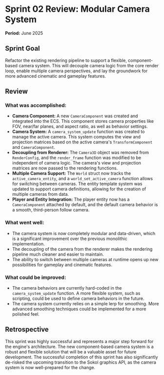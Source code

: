 # Sprint 02 Review: Modular Camera System

**Period:** June 2025

## Sprint Goal

Refactor the existing rendering pipeline to support a flexible, component-based camera system. This will decouple camera logic from the core render loop, enable multiple camera perspectives, and lay the groundwork for more advanced cinematic and gameplay features.

## Review

### What was accomplished:

*   **Camera Component:** A new `CameraComponent` was created and integrated into the ECS. This component stores camera properties like FOV, near/far planes, and aspect ratio, as well as behavior settings.
*   **Camera System:** A `camera_system_update` function was created to manage the active camera. This system computes the view and projection matrices based on the active camera's `TransformComponent` and `CameraComponent`.
*   **Decoupling from Renderer:** The `Camera3D` object was removed from `RenderConfig`, and the `render_frame` function was modified to be independent of camera logic. The camera's view and projection matrices are now passed to the rendering functions.
*   **Multiple Camera Support:** The `World` struct now tracks the `active_camera_entity`, and a `world_set_active_camera` function allows for switching between cameras. The entity template system was updated to support camera definitions, allowing for the creation of multiple cameras from data.
*   **Player and Entity Integration:** The player entity now has a `CameraComponent` attached by default, and the default camera behavior is a smooth, third-person follow camera.

### What went well:

*   The camera system is now completely modular and data-driven, which is a significant improvement over the previous monolithic implementation.
*   The decoupling of the camera from the renderer makes the rendering pipeline much cleaner and easier to maintain.
*   The ability to switch between multiple cameras at runtime opens up new possibilities for gameplay and cinematic features.

### What could be improved:

*   The camera behaviors are currently hard-coded in the `camera_system_update` function. A more flexible system, such as scripting, could be used to define camera behaviors in the future.
*   The camera system currently relies on a simple lerp for smoothing. More advanced smoothing techniques could be implemented for a more polished feel.

## Retrospective

This sprint was highly successful and represents a major step forward for the engine's architecture. The new component-based camera system is a robust and flexible solution that will be a valuable asset for future development. The successful completion of this sprint has also significantly de-risked the upcoming transition to the Sokol graphics API, as the camera system is now well-prepared for the change.
